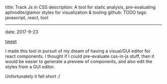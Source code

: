 title: Track Js in CSS
description: A tool for static analysis, pre-evaluating aphrodite/glamor styles for visualization & tooling
github: TODO
tags: javascript, react, tool

---
date: 2017-9-23

[tweet](https://twitter.com/jaredforsyth/status/911719064694816768)

I made this tool in pursuit of my dream of having a visual/GUI editor for react components. I thought if I could pre-evaluate css-in-js stuff, then it would be easier to generate a preview of components, and also edit the styles from a GUI editor.

Unfortunately it fell short :/